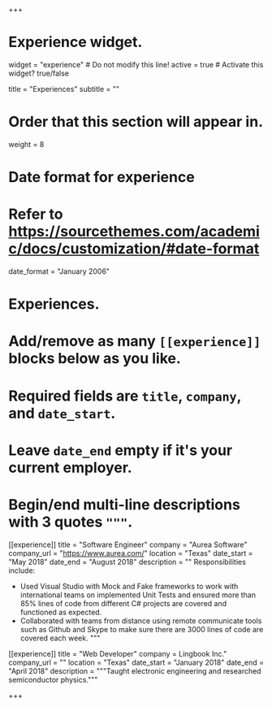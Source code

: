 +++
# Experience widget.
widget = "experience"  # Do not modify this line!
active = true  # Activate this widget? true/false

title = "Experiences"
subtitle = ""

# Order that this section will appear in.
weight = 8

# Date format for experience
#   Refer to https://sourcethemes.com/academic/docs/customization/#date-format
date_format = "January 2006"

# Experiences.
#   Add/remove as many `[[experience]]` blocks below as you like.
#   Required fields are `title`, `company`, and `date_start`.
#   Leave `date_end` empty if it's your current employer.
#   Begin/end multi-line descriptions with 3 quotes `"""`.
[[experience]]
  title = "Software Engineer"
  company = "Aurea Software"
  company_url = "https://www.aurea.com/"
  location = "Texas"
  date_start = "May 2018"
  date_end = "August 2018"
  description = ""
  Responsibilities include:

  * Used Visual Studio with Mock and Fake frameworks to work with international teams on
implemented Unit Tests and ensured more than 85% lines of code from different C# projects are
covered and functioned as expected.
  * Collaborated with teams from distance using remote communicate tools such as Github and Skype
to make sure there are 3000 lines of code are covered each week.
  """

[[experience]]
  title = "Web Developer"
  company = Lingbook Inc."
  company_url = ""
  location = "Texas"
  date_start = "January 2018"
  date_end = "April 2018"
  description = """Taught electronic engineering and researched semiconductor physics."""

+++
